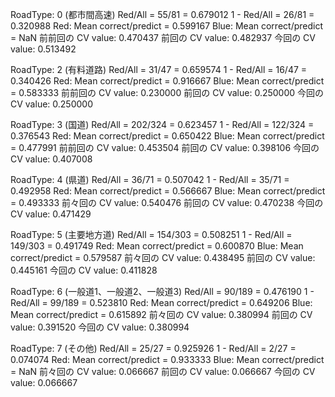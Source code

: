 RoadType: 0 (都市間高速)
Red/All = 55/81 = 0.679012
1 - Red/All = 26/81 = 0.320988
Red: Mean correct/predict = 0.599167
Blue: Mean correct/predict = NaN
前前回の CV value: 0.470437
前回の  CV value: 0.482937
今回の  CV value: 0.513492

RoadType: 2 (有料道路)
Red/All = 31/47 = 0.659574
1 - Red/All = 16/47 = 0.340426
Red: Mean correct/predict = 0.916667
Blue: Mean correct/predict = 0.583333
前前回の CV value: 0.230000
前回の  CV value: 0.250000
今回の  CV value: 0.250000

RoadType: 3 (国道)
Red/All = 202/324 = 0.623457
1 - Red/All = 122/324 = 0.376543
Red: Mean correct/predict = 0.650422
Blue: Mean correct/predict = 0.477991
前前回の CV value: 0.453504
前回の CV value: 0.398106
今回の CV value: 0.407008

RoadType: 4 (県道)
Red/All = 36/71 = 0.507042
1 - Red/All = 35/71 = 0.492958
Red: Mean correct/predict = 0.566667
Blue: Mean correct/predict = 0.493333
前々回の CV value: 0.540476
前回の CV value: 0.470238
今回の CV value: 0.471429

RoadType: 5 (主要地方道)
Red/All = 154/303 = 0.508251
1 - Red/All = 149/303 = 0.491749
Red: Mean correct/predict = 0.600870
Blue: Mean correct/predict = 0.579587
前々回の CV value: 0.438495
前回の CV value: 0.445161
今回の CV value: 0.411828

RoadType: 6 (一般道1、一般道2、一般道3)
Red/All = 90/189 = 0.476190
1 - Red/All = 99/189 = 0.523810
Red: Mean correct/predict = 0.649206
Blue: Mean correct/predict = 0.615892
前々回の CV value: 0.380994
前回の CV value: 0.391520
今回の CV value: 0.380994

RoadType: 7 (その他)
Red/All = 25/27 = 0.925926
1 - Red/All = 2/27 = 0.074074
Red: Mean correct/predict = 0.933333
Blue: Mean correct/predict = NaN
前々回の CV value: 0.066667
前回の CV value: 0.066667
今回の CV value: 0.066667
